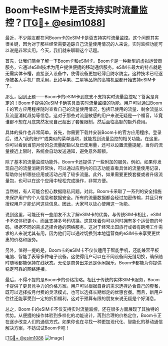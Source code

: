 # Boom卡eSIM卡是否支持实时流量监控？[[TG💪+ @esim1088](https://t.me/s/esim1088)]

最近，不少朋友都在问Boom卡的eSIM卡是否支持实时流量监控。这个问题其实很关键，因为对于那些经常需要追踪自己流量使用情况的人来说，实时监控功能可以说是非常实用。今天，我们就来聊聊这个话题。

首先，让我们简单了解一下Boom卡和eSIM卡。Boom卡是一种新型的虚拟运营商服务，它通过eSIM技术为用户提供便捷的移动通信服务。eSIM卡最大的特点就是无需实体卡槽，直接嵌入设备中，使得设备更加轻薄且防水防尘。这种技术已经逐渐被各大手机厂商采用，比如苹果、三星等品牌的高端机型都开始支持eSIM卡了。

那么，回到正题——Boom卡的eSIM卡到底支不支持实时流量监控呢？答案是肯定的！Boom卡提供的eSIM卡确实具备实时流量监控的功能。用户可以通过Boom卡的官方应用程序随时查看自己的流量使用情况，包括已使用的流量、剩余流量以及流量消耗趋势等信息。这对于那些对流量敏感的用户来说无疑是一个福音，毕竟谁都不想在月底突然发现自己超出了套餐限制，然后面临高额的额外费用。

具体的操作也非常简单。首先，你需要下载并安装Boom卡的官方应用程序。登录后，进入“我的账户”或类似的菜单选项，就能找到流量监控的相关功能。在这里，你可以看到当前月份的总流量配额以及已使用量，还可以设置流量提醒，当你的流量接近上限时，系统会自动发送通知，避免意外超额。

除了基本的流量监控功能外，Boom卡还提供了一些附加的服务。例如，如果你发现自己的流量消耗异常快，可以通过应用内的日志功能查看具体的流量使用记录，帮助你分析哪些应用或活动占用了较多流量。此外，如果需要更换套餐或者升级流量包，也可以在这个应用中轻松完成操作，非常方便。

当然啦，有人可能会担心数据隐私问题。对此，Boom卡采取了一系列的安全措施来保护用户的个人信息和数据安全。所有的流量数据都会经过加密传输，并且只有授权用户才能访问这些信息。因此，大家可以放心使用这一功能。

说到这里，可能还有一些朋友不太了解eSIM卡的优势。与传统SIM卡相比，eSIM卡不仅体积更小，而且支持多号码切换。这意味着你可以同时拥有多个运营商的号码，根据不同的需求选择合适的网络服务。这对于经常出国旅行或者有跨境工作需求的人来说尤其有用，因为他们可以通过切换到本地运营商的eSIM卡来享受更优惠的价格和服务。

另外，值得一提的是，Boom卡的eSIM卡不仅仅适用于智能手机，还能兼容平板电脑、智能手表等多种电子设备。这使得用户可以在不同设备间无缝切换，确保随时随地都能保持在线状态。无论是商务出差还是休闲娱乐，Boom卡都能为你提供稳定可靠的网络连接。

最后，不得不提的是Boom卡的价格策略。相比于传统的实体SIM卡服务，Boom卡提供了更具竞争力的价格方案。用户可以根据自身的需求选择适合自己的套餐，既可以选择按月付费的灵活模式，也可以选择长期绑定的优惠套餐。而且，新用户往往还能享受到一定的折扣福利，这对于预算有限的朋友来说无疑是个好消息。

总之，Boom卡的eSIM卡不仅支持实时流量监控，还在很多方面展现了其独特的优势。从便捷的操作体验到多样化的功能设计，再到合理的价格定位，Boom卡正在逐步改变人们的通信方式。如果你也在寻找一种更加现代化、智能化的移动通信解决方案，不妨试试Boom卡吧！

[[TG💪+ @esim1088](https://t.me/s/esim1088) ![Image](https://i.postimg.cc/4NQfJmqS/Snipaste-2025-05-13-00-14-12.png)]